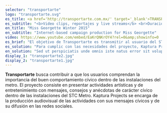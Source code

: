 ```yaml
---
selector: "transportarte"
logo: "transportarte.svg"
es_title: <a href='http://transportarte.com.mx/' target='_blank'>TRANSPORTARTE</a>
es_subtitle: "<b>Video clips, reportajes y live streams</b> <br>Duración: 3 meses con filmaciones diarias"
en_title: "Miss Georgette Winter 2015"
en_subtitle: "Internet-based campaign production for Miss Georgette"
video: https://www.youtube.com/embed/EaKrQNKrOY4?rel=0&amp;showinfo=0
es_brief: "El objetivo de Transportarte es transmitir al usuario del STC Metro los beneficios de un buen comportamiento cívico dentro del metro. El reto es captar la atención  de los usuarios con estas actividades para propiciar que estén receptivos a los mensajes que queremos transmitirles."
es_solution: "Para cumplic con las necesidades del proyecto, Kaptura Projects desarrollan 4 tipos distintos de videos: livestreams, video-resúmenes de lo mejor de cada presentación, videos con consejos cívicos y videoclips para músicos destacados. Todos estós videos tienen contenido de entretenimiento y mensajes cívicos."
en_solution: "Sed ut perspiciatis unde omnis iste natus error sit voluptatem accusantium doloremque laudantium, totam rem aperiam, eaque ipsa quae ab illo inventore veritatis"
display_1: "transportarte2.jpg"
display_2: "transportarte1.jpg"
---
```

**Transportarte** busca contribuir a que los usuarios comprendan la importancia del buen comportamiento cívico dentro de las instalaciones del metro. El proyecto consiste en presentar actividades artísticas y de entretenimiento con mensajes, consejos y anécdotas de carácter cívico dentro de las instalaciones del STC Metro. Kaptura Projects se encarga de la producción audiovisual de las actividades con sus mensajes cívicos y de su difusión en las redes sociales.
